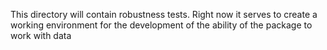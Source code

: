 This directory will contain robustness tests. Right now it serves to create a working environment for the development of the ability of the package to work with data


